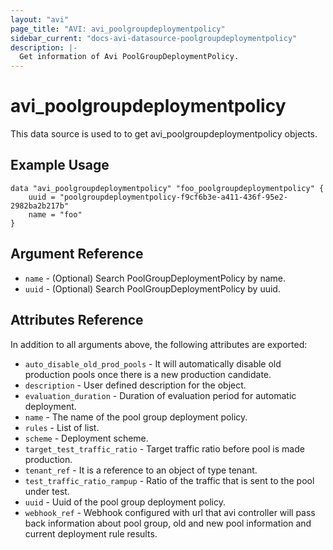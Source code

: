 ```yaml
---
layout: "avi"
page_title: "AVI: avi_poolgroupdeploymentpolicy"
sidebar_current: "docs-avi-datasource-poolgroupdeploymentpolicy"
description: |-
  Get information of Avi PoolGroupDeploymentPolicy.
---
```


# avi_poolgroupdeploymentpolicy

This data source is used to to get avi_poolgroupdeploymentpolicy objects.

## Example Usage

```hcl
data "avi_poolgroupdeploymentpolicy" "foo_poolgroupdeploymentpolicy" {
    uuid = "poolgroupdeploymentpolicy-f9cf6b3e-a411-436f-95e2-2982ba2b217b"
    name = "foo"
}
```

## Argument Reference

* `name` - (Optional) Search PoolGroupDeploymentPolicy by name.
* `uuid` - (Optional) Search PoolGroupDeploymentPolicy by uuid.

## Attributes Reference

In addition to all arguments above, the following attributes are exported:

* `auto_disable_old_prod_pools` - It will automatically disable old production pools once there is a new production candidate.
* `description` - User defined description for the object.
* `evaluation_duration` - Duration of evaluation period for automatic deployment.
* `name` - The name of the pool group deployment policy.
* `rules` - List of list.
* `scheme` - Deployment scheme.
* `target_test_traffic_ratio` - Target traffic ratio before pool is made production.
* `tenant_ref` - It is a reference to an object of type tenant.
* `test_traffic_ratio_rampup` - Ratio of the traffic that is sent to the pool under test.
* `uuid` - Uuid of the pool group deployment policy.
* `webhook_ref` - Webhook configured with url that avi controller will pass back information about pool group, old and new pool information and current deployment rule results.

